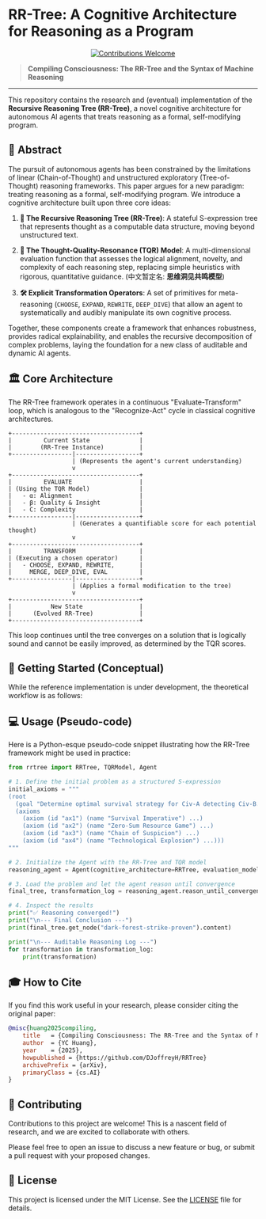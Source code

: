 # RR-Tree: A Cognitive Architecture for Reasoning as a Program

<p align="center">
  <a href="CONTRIBUTING.md" target="_blank"><img src="https://img.shields.io/badge/Contributions-Welcome-brightgreen.svg" alt="Contributions Welcome"></a>
</p>

> **Compiling Consciousness: The RR-Tree and the Syntax of Machine Reasoning**

---

This repository contains the research and (eventual) implementation of the **Recursive Reasoning Tree (RR-Tree)**, a novel cognitive architecture for autonomous AI agents that treats reasoning as a formal, self-modifying program.

## 🎯 Abstract

The pursuit of autonomous agents has been constrained by the limitations of linear (Chain-of-Thought) and unstructured exploratory (Tree-of-Thought) reasoning frameworks. This paper argues for a new paradigm: treating reasoning as a formal, self-modifying program. We introduce a cognitive architecture built upon three core ideas:

1.  **🧠 The Recursive Reasoning Tree (RR-Tree)**: A stateful S-expression tree that represents thought as a computable data structure, moving beyond unstructured text.

2.  **🧭 The Thought-Quality-Resonance (TQR) Model**: A multi-dimensional evaluation function that assesses the logical alignment, novelty, and complexity of each reasoning step, replacing simple heuristics with rigorous, quantitative guidance. (中文暂定名: **思维洞见共鸣模型**)

3.  **🛠️ Explicit Transformation Operators**: A set of primitives for meta-reasoning (`CHOOSE`, `EXPAND`, `REWRITE`, `DEEP_DIVE`) that allow an agent to systematically and audibly manipulate its own cognitive process.

Together, these components create a framework that enhances robustness, provides radical explainability, and enables the recursive decomposition of complex problems, laying the foundation for a new class of auditable and dynamic AI agents.

## 🏛️ Core Architecture

The RR-Tree framework operates in a continuous "Evaluate-Transform" loop, which is analogous to the "Recognize-Act" cycle in classical cognitive architectures.

```
+------------------------------------+
|         Current State              |
|        (RR-Tree Instance)          |
+-----------------|------------------+
                  | (Represents the agent's current understanding)
                  v
+------------------------------------+
|         EVALUATE                   |
| (Using the TQR Model)              |
|   - α: Alignment                   |
|   - β: Quality & Insight           |
|   - C: Complexity                  |
+-----------------|------------------+
                  | (Generates a quantifiable score for each potential thought)
                  v
+------------------------------------+
|         TRANSFORM                  |
| (Executing a chosen operator)      |
|   - CHOOSE, EXPAND, REWRITE,       |
|     MERGE, DEEP_DIVE, EVAL         |
+-----------------|------------------+
                  | (Applies a formal modification to the tree)
                  v
+------------------------------------+
|           New State                |
|      (Evolved RR-Tree)             |
+------------------------------------+
```

This loop continues until the tree converges on a solution that is logically sound and cannot be easily improved, as determined by the TQR scores.

## 🚀 Getting Started (Conceptual)

While the reference implementation is under development, the theoretical workflow is as follows:


## 💻 Usage (Pseudo-code)

Here is a Python-esque pseudo-code snippet illustrating how the RR-Tree framework might be used in practice:

```python
from rrtree import RRTree, TQRModel, Agent

# 1. Define the initial problem as a structured S-expression
initial_axioms = """
(root
  (goal "Determine optimal survival strategy for Civ-A detecting Civ-B.")
  (axioms
    (axiom (id "ax1") (name "Survival Imperative") ...)
    (axiom (id "ax2") (name "Zero-Sum Resource Game") ...)
    (axiom (id "ax3") (name "Chain of Suspicion") ...)
    (axiom (id "ax4") (name "Technological Explosion") ...)))
"""

# 2. Initialize the Agent with the RR-Tree and TQR model
reasoning_agent = Agent(cognitive_architecture=RRTree, evaluation_model=TQRModel)

# 3. Load the problem and let the agent reason until convergence
final_tree, transformation_log = reasoning_agent.reason_until_convergence(initial_axioms)

# 4. Inspect the results
print("✅ Reasoning converged!")
print("\n--- Final Conclusion ---")
print(final_tree.get_node("dark-forest-strike-proven").content)

print("\n--- Auditable Reasoning Log ---")
for transformation in transformation_log:
    print(transformation)
```

## 🎓 How to Cite

If you find this work useful in your research, please consider citing the original paper:

```bibtex
@misc{huang2025compiling,
    title   = {Compiling Consciousness: The RR-Tree and the Syntax of Machine Reasoning},
    author  = {YC Huang},
    year    = {2025},
    howpublished = {https://github.com/DJoffreyH/RRTree}
    archivePrefix = {arXiv},
    primaryClass = {cs.AI}
}
```

## 🤝 Contributing

Contributions to this project are welcome! This is a nascent field of research, and we are excited to collaborate with others.

Please feel free to open an issue to discuss a new feature or bug, or submit a pull request with your proposed changes.

## 📜 License

This project is licensed under the MIT License. See the [LICENSE](LICENSE) file for details.
